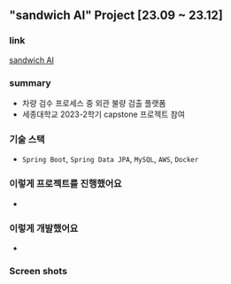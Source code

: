 ## "sandwich AI" Project [23.09 ~ 23.12]

### link

[sandwich AI]()

### summary

- 차량 검수 프로세스 중 외관 불량 검출 플랫폼
- 세종대학교 2023-2학기 capstone 프로젝트 참여

### 기술 스택

- `Spring Boot`, `Spring Data JPA`, `MySQL`, `AWS`, `Docker`

### 이렇게 프로젝트를 진행했어요
- 

### 이렇게 개발했어요
- 

### Screen shots
